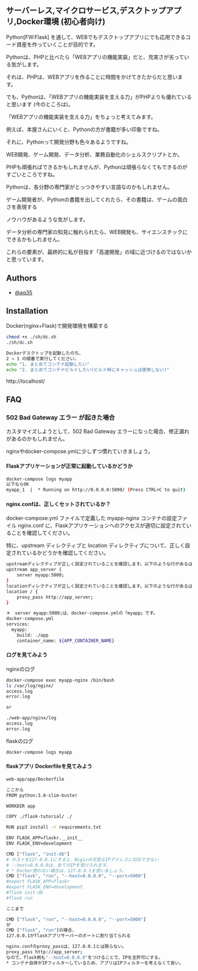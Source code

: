 ## サーバーレス,マイクロサービス,デスクトップアプリ,Docker環境 (初心者向け)

Python[FW:Flask] を通して、WEBでもデスクトップアプリにでも応用できるコード資産を作っていくことが目的です。

Pythonは、PHPと比べたら「WEBアプリの機能実装」だと、充実さが劣っている気がします。

それは、PHPは、WEBアプリを作ることに時間をかけてきたからだと思います。

でも、Pythonは、「WEBアプリの機能実装を支える力」がPHPよりも優れていると思います (今のところは)。

「WEBアプリの機能実装を支える力」をちょっと考えてみます。

例えば、本屋さんにいくと、Pythonの方が書籍が多い印象ですね。

それに、Pythonって開発分野も色々あるようですね。

WEB開発、ゲーム開発、データ分析、業務自動化のシェルスクリプトとか。

PHPも頑張ればできるかもしれませんが、Pythonは頑張らなくてもできるのがすごいところですね。

Pythonは、各分野の専門家がとっつきやすい言語なのかもしれません。

ゲーム開発者が、Pythonの書籍を出してくれたら、その書籍は、ゲームの面白さを表現する

ノウハウがあるような気がします。

データ分析の専門家の知見に触れられたら、WEB開発も、サイエンスチックにできるかもしれません。

これらの要素が、最終的に私が目指す「高速開発」の域に近づけるのではないかと思っています。

## Authors

- [@aq35](https://www.github.com/aq35)


## Installation

Docker(nginx+Flask)で開発環境を構築する

```bash
chmod +x ./sh/dc.sh
./sh/dc.sh

Dockerデスクトップを起動したのち、
2 → 1 の順番で実行してください。
echo "1. まとめてコンテナ起動したい"
echo "2. まとめてコンテナビルドしたい(ビルド時にキャッシュは使用しない)"

```
http://localhost/




    
## FAQ

### 502 Bad Gateway エラー が起きた場合

カスタマイズしようとして、502 Bad Gateway エラーになった場合、修正漏れがあるのかもしれません。

nginxやdocker-compose.ymlに少しずつ慣れていきましょう。

#### Flaskアプリケーションが正常に起動しているかどうか

```bash
docker-compose logs myapp
以下ならOK
myapp_1  |  * Running on http://0.0.0.0:5000/ (Press CTRL+C to quit)
```

#### nginx.confは、正しくセットされているか？

docker-compose.yml ファイルで定義した myapp-nginx コンテナの設定ファイル nginx.conf に、Flaskアプリケーションへのアクセスが適切に設定されていることを確認してください。

特に、upstream ディレクティブと location ディレクティブについて、正しく設定されているかどうかを確認してください。
```bash
upstreamディレクティブが正しく設定されていることを確認します。以下のような行があるはずです。
upstream app_server {
    server myapp:5000;
}
locationディレクティブが正しく設定されていることを確認します。以下のような行があるはずです。
location / {
    proxy_pass http://app_server;
}

＊　server myapp:5000;は、docker-compose.ymlの「myapp」です。
docker-compose.yml
services:
  myapp:
    build: ./app
    container_name: ${APP_CONTAINER_NAME}
```


#### ログを見てみよう

nginxのログ

```bash
docker-compose exec myapp-nginx /bin/bash
ls /var/log/nginx/
access.log
error.log

or

./web-app/nginx/log
access.log
error.log
```

flaskのログ

```bash
docker-compose logs myapp
```

#### flaskアプリ Dockerfileを見てみよう

```bash
web-app/app/Dockerfile

ここから
FROM python:3.8-slim-buster

WORKDIR app

COPY ./flask-tutorial/ ./

RUN pip3 install -r requirements.txt

ENV FLASK_APP=flaskr.__init__
ENV FLASK_ENV=development

CMD ["flask", "init-db"]
# ホストを127.0.0.1にすると、Nigixの可変なIPアドレスに対応できない
# --host=0.0.0.0は、全てのIPを受け入れます。
# * Docker使わない場合は、127.0.0.1を使いましょう。
CMD ["flask", "run", "--host=0.0.0.0", "--port=5000"]
#export FLASK_APP=flaskr
#export FLASK_ENV=development
#flask init-db
#flask run

ここまで

CMD ["flask", "run", "--host=0.0.0.0", "--port=5000"]
が
CMD ["flask", "run"]の場合、
127.0.0.1がflaskアプリサーバーのポートに割り当てられる

nginx.confのproxy_passは、127.0.0.1とは限らない。
proxy_pass http://app_server;
なので、flask側も"--host=0.0.0.0"をつけることで、IPを全許可にする。
* コンテナ自体がIPフィルターしているため、アプリはIPフィルターを考えなくて良い。

```

